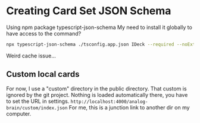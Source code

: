 # Creating Card Set JSON Schema

Using npm package typescript-json-schema
My need to install it globally to have access to the command?

```bash
npx typescript-json-schema ./tsconfig.app.json IDeck --required --noExtraProps --out .\public\decks\schema.json
```

Weird cache issue...

## Custom local cards

For now, I use a "custom" directory in the public directory. That custom is ignored by the git project. Nothing is loaded automatically there, you have to set the URL in settings. 
`http://localhost:4000/analog-brain/custom/index.json`
For me, this is a junction link to another dir on my computer. 
